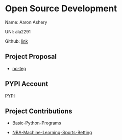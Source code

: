 # Open Source Development

Name: Aaron Ashery

UNI: ala2291

Github: [link](https://github.com/AaronAshery)

## Project Proposal

- [no-teg](../projects/python/no-teg.md)

## PYPI Account

[PYPI](https://pypi.org/user/aashery/)

## Project Contributions

- [Basic-Python-Programs](https://github.com/souravjain540/Basic-Python-Programs/pull/347)

- [NBA-Machine-Learning-Sports-Betting](https://github.com/kyleskom/NBA-Machine-Learning-Sports-Betting/pull/222)
